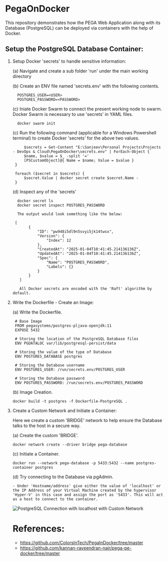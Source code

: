 # PegaOnDocker
This repository demonstrates how the PEGA Web Application along with its Database (PostgreSQL) can be deployed via containers with the help of Docker.

## Setup the PostgreSQL Database Container:

  1. Setup Docker 'secrets' to handle sensitive information:

       (a) Navigate and create a sub folder 'run' under the main working directory
     
       (b) Create an ENV file named 'secrets.env' with the following contents.

           POSTGRES_USER=<USER>
           POSTGRES_PASSWORD=<PASSWORD>

       (c) Iniate Docker Swarm to connect the present working node to swarm. Docker Swarm is necessary to use 'secrets' in YAML files.

           docker swarm init

       (c) Run the following command (applicable for a Windows Powershell terminal) to create Docker 'secrets' for the above two values.

              $secrets = Get-Content "E:\Sanjeev\Personal Projects\Projects - DevOps & Cloud\PegaOnDocker\secrets.env" | ForEach-Object {
              $name, $value = $_ -split '='
              [PSCustomObject]@{ Name = $name; Value = $value }
          }
          
          foreach ($secret in $secrets) {
              $secret.Value | docker secret create $secret.Name -
          }

       (d) Inspect any of the 'secrets'

           docker secret ls
           docker secret inspect POSTGRES_PASSWORD

           The output would look something like the below:

          [
                {
                    "ID": "pw948i5dl9n5svyi5jk14twsx",
                    "Version": {
                        "Index": 12
                    },
                    "CreatedAt": "2025-01-04T10:41:45.214136136Z",
                    "UpdatedAt": "2025-01-04T10:41:45.214136136Z",
                    "Spec": {
                        "Name": "POSTGRES_PASSWORD",
                        "Labels": {}
                    }
                }
            ]

            All Docker secrets are encoded with the 'Raft' algorithm by default.




  2. Write the Dockerfile - Create an Image:

      (a) Write the Dockerfile.

          # Base Image
          FROM pegasystems/postgres-pljava-openjdk:11
          EXPOSE 5432
          
          # Storing the location of the PostgreSQL Database files
          ENV PGDATALOC var/lib/postgresql-persist/data
          
          # Storing the value of the type of Database
          ENV POSTGRES_DATABASE postgres
          
          # Storing the Database username
          ENV POSTGRES_USER: /run/secrets.env/POSTGRES_USER
          
          # Storing the Database password
          ENV POSTGRES_PASSWORD: /run/secrets.env/POSTGRES_PASSWORD

     (b) Image Creation.

         docker build -t postgres -f Dockerfile-PostgreSQL .

  3. Create a Custom Network and Initiate a Container:

      Here we create a custom 'BRIDGE' network to help ensure the Database talks to the host in a secure way.

     (a) Create the custom 'BRIDGE'.

         docker network create --driver bridge pega-database 
      
     (c) Initiate a Container.

         docker run --network pega-database -p 5433:5432 --name postgres-container postgres

     (d) Try connecting to the Database via pgAdmin.

         - Under 'Hostname/address' give either the value of 'localhost' or the IP Address of your Virtual Machine created by the hypervisor 'Hyper-V' in this case and assign the port as '5433'. This will act as a host to connect to the container.

     ![PostgreSQL Connection with localhost with Custom Network](https://github.com/user-attachments/assets/a93b711e-a082-42b2-95a7-838ceb161811)


     # References:

     - https://github.com/ColorsInTech/PegaInDocker/tree/master
     - https://github.com/kannan-raveendran-nair/pega-pe-docker/tree/master
     
      


     
     
